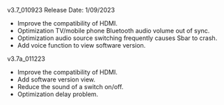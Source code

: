 v3.7_010923
Release Date: 1/09/2023
- Improve the compatibility of HDMI.
- Optimization TV/mobile phone Bluetooth audio volume out of sync.
- Optimization audio source switching frequently causes Sbar to crash.
- Add voice function to view software version.

v3.7a_011223
- Improve the compatibility of HDMI.
- Add software version view.
- Reduce the sound of a switch on/off.
- Optimization delay problem.

